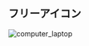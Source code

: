 ## フリーアイコン
![computer_laptop](https://user-images.githubusercontent.com/77140484/123926210-9f0b4500-d9c6-11eb-9246-23625c4b3897.png)
